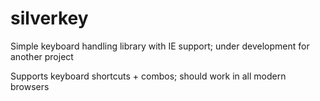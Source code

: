 # silverkey
Simple keyboard handling library with IE support; under development for another project

Supports keyboard shortcuts + combos; should work in all modern browsers

